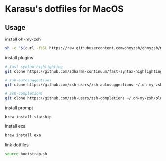 # Karasu's dotfiles for MacOS

## Usage

install oh-my-zsh
``` bash
sh -c "$(curl -fsSL https://raw.githubusercontent.com/ohmyzsh/ohmyzsh/master/tools/install.sh)"
```

install plugins
``` bash
# fast-syntax-highlighting
git clone https://github.com/zdharma-continuum/fast-syntax-highlighting ~/.oh-my-zsh/plugins/fast-syntax-highlighting

# zsh-autosuggestions
git clone https://github.com/zsh-users/zsh-autosuggestions ~/.oh-my-zsh/plugins/zsh-autosuggestions

# zsh-completions
git clone https://github.com/zsh-users/zsh-completions ~/.oh-my-zsh/plugins/zsh-completions
```

install prompt
``` bash
brew install starship
```

install exa
``` bash
brew install exa
```

link dotfiles
``` bash
source bootstrap.sh
```
